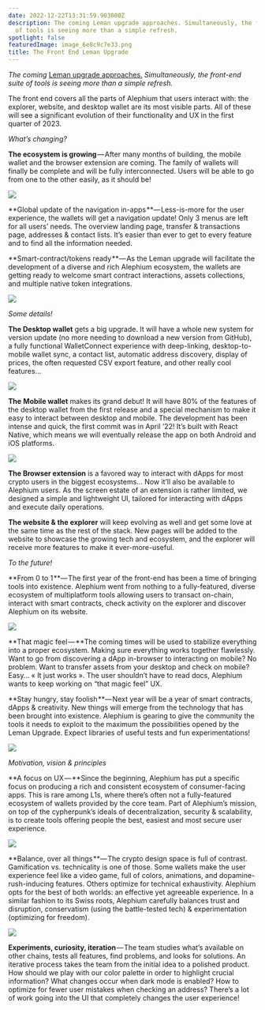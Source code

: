 ```yaml
---
date: 2022-12-22T13:31:59.903000Z
description: The coming Leman upgrade approaches. Simultaneously, the front-end suite
  of tools is seeing more than a simple refresh.
spotlight: false
featuredImage: image_6e8c9c7e33.png
title: The Front End Leman Upgrade
---
```

_The coming_ [Leman upgrade approaches.](/news/post/announcing-the-leman-network-upgrade-c01a81e65f0e) _Simultaneously, the front-end suite of tools is seeing more than a simple refresh._

The front end covers all the parts of Alephium that users interact with: the explorer, website, and desktop wallet are its most visible parts. All of these will see a significant evolution of their functionality and UX in the first quarter of 2023.

_What’s changing?_

**The ecosystem is growing** — After many months of building, the mobile wallet and the browser extension are coming. The family of wallets will finally be complete and will be fully interconnected. Users will be able to go from one to the other easily, as it should be!

![](image_2afc9148a7.png)

**Global update of the navigation in-apps **— Less-is-more for the user experience, the wallets will get a navigation update! Only 3 menus are left for all users’ needs. The overview landing page, transfer & transactions page, addresses & contact lists. It’s easier than ever to get to every feature and to find all the information needed.

**Smart-contract/tokens ready **— As the Leman upgrade will facilitate the development of a diverse and rich Alephium ecosystem, the wallets are getting ready to welcome smart contract interactions, assets collections, and multiple native token integrations.

![](image_0be30cc24a.png)

_Some details!_

**The Desktop wallet** gets a big upgrade. It will have a whole new system for version update (no more needing to download a new version from GitHub), a fully functional WalletConnect experience with deep-linking, desktop-to-mobile wallet sync, a contact list, automatic address discovery, display of prices, the often requested CSV export feature, and other really cool features…

![](image_e7dd78790d.jpg)

**The** **Mobile wallet** makes its grand debut! It will have 80% of the features of the desktop wallet from the first release and a special mechanism to make it easy to interact between desktop and mobile. The development has been intense and quick, the first commit was in April ’22! It’s built with React Native, which means we will eventually release the app on both Android and iOS platforms.

![](image_80bd3da126.jpg)

**The Browser extension** is a favored way to interact with dApps for most crypto users in the biggest ecosystems… Now it’ll also be available to Alephium users. As the screen estate of an extension is rather limited, we designed a simple and lightweight UI, tailored for interacting with dApps and execute daily operations.

**The website & the explorer** will keep evolving as well and get some love at the same time as the rest of the stack. New pages will be added to the website to showcase the growing tech and ecosystem, and the explorer will receive more features to make it ever-more-useful.

_To the future!_

**From 0 to 1 **— The first year of the front-end has been a time of bringing tools into existence. Alephium went from nothing to a fully-featured, diverse ecosystem of multiplatform tools allowing users to transact on-chain, interact with smart contracts, check activity on the explorer and discover Alephium on its website.

![](image_5e75005754.png)

**That magic feel — **The coming times will be used to stabilize everything into a proper ecosystem. Making sure everything works together flawlessly. Want to go from discovering a dApp in-browser to interacting on mobile? No problem. Want to transfer assets from your desktop and check on mobile? Easy… « It just works ». The user shouldn’t have to read docs, Alephium wants to keep working on “that magic feel” UX.

**Stay hungry, stay foolish **— Next year will be a year of smart contracts, dApps & creativity. New things will emerge from the technology that has been brought into existence. Alephium is gearing to give the community the tools it needs to exploit to the maximum the possibilities opened by the Leman Upgrade. Expect libraries of useful tests and fun experimentations!

![](image_7dcf9c932e.png)

_Motivation, vision & principles_

**A focus on UX — **Since the beginning, Alephium has put a specific focus on producing a rich and consistent ecosystem of consumer-facing apps. This is rare among L1s, where there’s often not a fully-featured ecosystem of wallets provided by the core team. Part of Alephium’s mission, on top of the cypherpunk’s ideals of decentralization, security & scalability, is to create tools offering people the best, easiest and most secure user experience.

![](image_26dae3ebde.png)

**Balance, over all things **— The crypto design space is full of contrast. Gamification vs. technicality is one of those. Some wallets make the user experience feel like a video game, full of colors, animations, and dopamine-rush-inducing features. Others optimize for technical exhaustivity. Alephium opts for the best of both worlds: an effective yet agreeable experience. In a similar fashion to its Swiss roots, Alephium carefully balances trust and disruption, conservatism (using the battle-tested tech) & experimentation (optimizing for freedom).

![](image_beebb35683.png)

**Experiments, curiosity, iteration** — The team studies what’s available on other chains, tests all features, find problems, and looks for solutions. An iterative process takes the team from the initial idea to a polished product. How should we play with our color palette in order to highlight crucial information? What changes occur when dark mode is enabled? How to optimize for fewer user mistakes when checking an address? There’s a lot of work going into the UI that completely changes the user experience!
